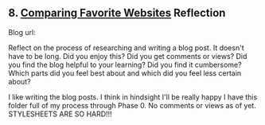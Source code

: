 ## 8. [Comparing Favorite Websites](8_technical_blog/readme.md) Reflection

Blog url: <!-- Blog URL here (remove comment)  -->

Reflect on the process of researching and writing a blog post. It doesn't have to be long. Did you enjoy this? Did you get comments or views? Did you find the blog helpful to your learning? Did you find it cumbersome? Which parts did you feel best about and which did you feel less certain about?

I like writing the blog posts. I think in hindsight I'll be really happy I have this folder full of my process through Phase 0. No comments or views as of yet. STYLESHEETS ARE SO HARD!!!